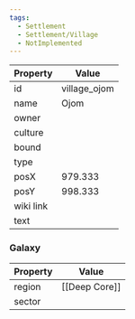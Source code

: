 ```yaml
---
tags:
  - Settlement
  - Settlement/Village
  - NotImplemented
---
```


| Property  | Value        |
| --------- | ------------ |
| id        | village_ojom |
| name      | Ojom         |
| owner     |              |
| culture   |              |
| bound     |              |
| type      |              |
| posX      | 979.333      |
| posY      | 998.333      |
| wiki link |              |
| text      |              |

### Galaxy
| Property | Value         |
| -------- | ------------- |
| region   | [[Deep Core]] |
| sector   |               |
